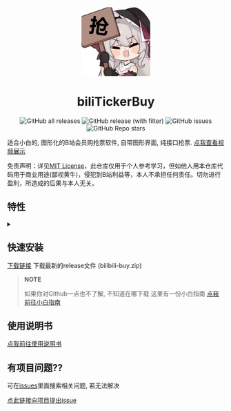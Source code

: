 <div align="center">
  <a href="https://github.com/mikumifa/biliTickerBuy" target="_blank">
    <img width="160" src="icon.ico" alt="logo">
  </a>
  <h1 id="koishi">biliTickerBuy</h1>

![GitHub all releases](https://img.shields.io/github/downloads/mikumifa/biliTickerBuy/total)
![GitHub release (with filter)](https://img.shields.io/github/v/release/mikumifa/biliTickerBuy)
![GitHub issues](https://img.shields.io/github/issues/mikumifa/biliTickerBuy)
![GitHub Repo stars](https://img.shields.io/github/stars/mikumifa/biliTickerBuy)

</div>

适合小白的, 图形化的B站会员购抢票软件, 自带图形界面, 纯接口抢票.  [点我查看视频展示](https://www.bilibili.com/video/BV1tg4y197wa)

免责声明：详见[MIT License](./LICENSE)，此仓库仅用于个人参考学习，但如他人用本仓库代码用于商业用途(鄙视黄牛)，侵犯到B站利益等，本人不承担任何责任。切勿进行盈利，所造成的后果与本人无关。
## 特性
<details>
<summary>


</summary>

### 打包运行

对抢票软件进行打包

### 纯接口抢票

具有很快的速度

### 图像界面

适合小白

</details>

## 快速安装

[下载链接](https://github.com/mikumifa/biliTickerBuy/releases)  下载最新的release文件 (bilibili-buy.zip)

> **NOTE**
> 
> 如果你对Github一点也不了解, 不知道在哪下载 这里有一份小白指南 [点我前往小白指南](https://github.com/mikumifa/biliTickerBuy/wiki/%E5%B0%8F%E7%99%BD%E4%B8%8B%E8%BD%BD%E6%8C%87%E5%8D%97)


## 使用说明书

[点我前往使用说明书](https://mikumifa.github.io/2023/11/10/B%E7%AB%99%E4%BC%9A%E5%91%98%E8%B4%AD%E6%BC%AB%E5%B1%95%E6%8A%A2%E7%A5%A8%E4%BD%BF%E7%94%A8/)

## 有项目问题??

可在[issues](https://github.com/mikumifa/biliTickerBuy/issues)里面搜索相关问题, 若无法解决

[点此链接向项目提出issue](https://github.com/mikumifa/biliTickerBuy/issues/new/choose)

